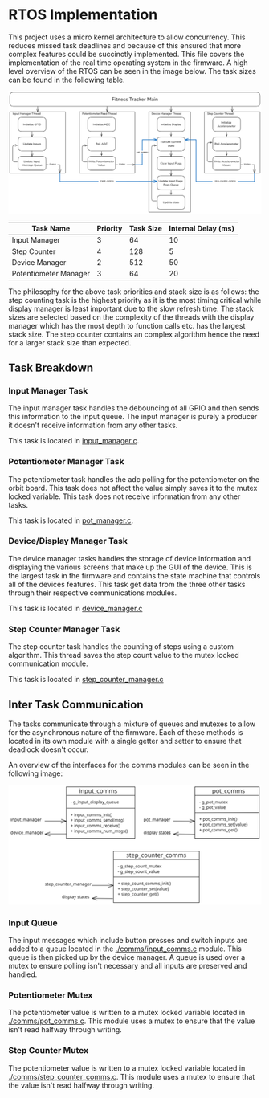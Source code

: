 # RTOS Implementation

This project uses a micro kernel architecture to allow concurrency. This reduces
missed task deadlines and because of this ensured that more complex features
could be succinctly implemented. This file covers the implementation of the
real time operating system in the firmware. A high level overview of the RTOS
can be seen in the image below. The task sizes can be found in the following
table.

![RTOS overview](./images/RTOS-overview.png)

| Task Name | Priority | Task Size | Internal Delay (ms) |
| - | - | - | - |
| Input Manager | 3 | 64 | 10 |
| Step Counter | 4 | 128 | 5 |
| Device Manager | 2 | 512 | 50 |
| Potentiometer Manager | 3 | 64 | 20 |

The philosophy for the above task priorities and stack size is as follows:
the step counting task is the highest priority as it is the most timing critical
while display manager is least important due to the slow refresh time. The stack
sizes are selected based on the complexity of the threads with the display
manager which has the most depth to function calls etc. has the
largest stack size. The step counter contains an complex algorithm
hence the need for a larger stack size than expected.

## Task Breakdown

### Input Manager Task

The input manager task handles the debouncing of all GPIO and then
sends this information to the input queue. The input manager is
purely a producer it doesn't receive information from any other
tasks.

This task is located in [input_manager.c](../target/src/input_manager.c).

### Potentiometer Manager Task

The potentiometer task handles the adc polling for the potentiometer
on the orbit board. This task does not affect the value simply saves
it to the mutex locked variable. This task does not receive information
from any other tasks.

This task is located in [pot_manager.c](../target/src/pot_manager.c).

### Device/Display Manager Task

The device manager tasks handles the storage of device information and displaying the various screens that make up the GUI of the device. This is the largest task in the firmware and contains the state machine that controls all of the devices features. This task get data from the three other tasks through their respective communications modules.

This task is located in [device_manager.c](../target/src/device_manager.c)

### Step Counter Manager Task

The step counter task handles the counting of steps using a custom algorithm. This thread saves the step count value to the mutex locked communication module.

This task is located in [step_counter_manager.c](../target/src/step_counter_manager.c)

## Inter Task Communication

The tasks communicate through a mixture of queues and mutexes to
allow for the asynchronous nature of the firmware. Each of these
methods is located in its own module with a single getter and
setter to ensure that deadlock doesn't occur.

An overview of the interfaces for the comms modules can be seen in the following image:

![Comms Module UML diagrams](./images/comms-umls.svg)

### Input Queue

The input messages which include button presses and switch inputs
are added to a queue located in the [./comms/input_comms.c](../target/src/comms/input_comms.c)
module. This queue is then picked up by the device manager.  A
queue is used over a mutex to ensure polling isn't necessary and all
inputs are preserved and handled.

### Potentiometer Mutex 

The potentiometer value is written to a mutex locked variable located in [./comms/pot_comms.c](../target/src/comms/input_comms.c).
This module uses a mutex to ensure that the value isn't read halfway
through writing.

### Step Counter Mutex

The potentiometer value is written to a mutex locked variable located in [./comms/step_counter_comms.c](../target/src/comms/step_counter_comms.c).
This module uses a mutex to ensure that the value isn't read halfway
through writing.
